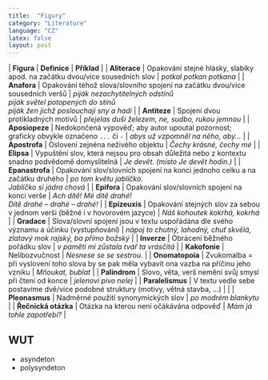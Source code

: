 ```yaml
---
title:  "Figury"
category: "Literature"
language: "CZ"
latex: false
layout: post
---
```


| **Figura** 			| **Definice** | **Příklad** |
| **Aliterace** 		| Opakování stejné hlásky, slabiky apod. na začátku dvou/více sousedních slov | _potkal potkan potkana_ |
| **Anafora**			| Opakování téhož slova/slovního spojení na začátku dvou/více sousedních veršů | _piják nezachytitelných odstínů<br/>piják světel potopených do stínů<br/>piják žen jichž poslouchají sny a hadi_ |
| **Antiteze** 			| Spojení dvou protikladných motivů | _přejelas duši železem, ne, sudbo, rukou jemnou_ |
| **Aposiopeze**		| Nedokončená výpověď; aby autor upoutal pozornost; graficky obvykle označeno `...` či `-` | _abys už vzpomněl na něho, aby..._ |
| **Apostrofa**			| Oslovení zejnéna neživého objektu | _Čechy krásné, čechy mé_ |
| **Elipsa**			| Vypuštění slov, která nejsou pro obsah důležitá nebo z kontextu snadno podvědomě domyslitelná | _Je devět. (místo Je devět hodin.)_ |
| **Epanastrofa**		| Opakování slov/slovních spojení na konci jednoho celku a na začátku druhého | _po tom květu jablíčko.<br/>Jablíčko si jádra chová_ |
| **Epifora**			| Opakování slov/slovních spojení na konci verše | _Ach dítě! Mé dítě drahé!<br/>Dítě drahé – drahé – drahé!_ |
| **Epizeuxis**			| Opakování stejných slov za sebou v jednom verši (běžné i v hovorovém jazyce) | _Náš kohoutek kokrhá, kokrhá_ |
| **Gradace**			| Slova/slovní spojení jsou v textu uspořádána dle svého významu a účinku (vystupňování) | _nápoj to chutný, lahodný, chuť skvělá, zlatavý mok rajský, ba přímo božský_ |
| **Inverze**			| Obrácení běžného pořádku slov | _v paměti mi zůstala tvář ta vrásčitá_ |
| **Kakofonie**			| Nelibozvučnost | _Nesnese se se sestrou._ | 
| **Onomatopoia**		| Zvukomalba = při vyslovení toho slova by se pak měla vybavit ona vazba na příčinu jeho vzniku | _Mňoukat, bublat_ |
| **Palindrom**			| Slovo, věta, verš nemění svůj smysl při čtení od konce | _jelenovi pivo nelej_ |
| **Paralelismus**		| V textu vedle sebe postavíme dvě/více podobné struktury (motivy, větná stavba, ...) | |
| **Pleonasmus** 		| Nadměrné použití synonymických slov | _po modrém blankytu_ |
| **Řečnická otázka**	| Otázka na kterou není očákávána odpověď | _Mám já tohle zapotřebí?_ |


## WUT
- asyndeton
- polysyndeton
